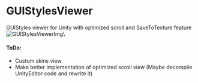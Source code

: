 # GUIStylesViewer
GUIStyles viewer for Unity with optimized scroll and SaveToTexture feature
![GUIStylesViewerImg](https://i.imgur.com/zxe8byq.png)\

#### ToDo:
- Custom skins view
- Make better implementation of optimized scroll view (Maybe decompile UnityEditor code and rewrite it)
